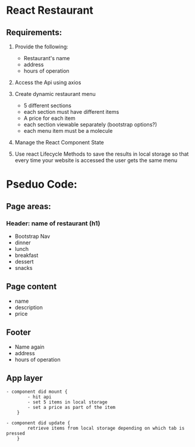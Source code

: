 # React Restaurant

## Requirements:
 1. Provide the following:
    - Restaurant's name
    - address
    - hours of operation
    
2. Access the Api using axios

3. Create dynamic restaurant menu
    - 5 different sections
    - each section must have different items
    - A price for each item
    - each section viewable separately (bootstrap options?)
    - each menu item must be a molecule

4. Manage the React Component State

5. Use react Lifecycle Methods to save the results in local storage so that every time your website is accessed the user gets the same menu

# Pseduo Code:

## Page areas:

### Header: name of restaurant (h1)
- Bootstrap Nav
- dinner
- lunch
- breakfast
- dessert
- snacks

## Page content
- name
- description
- price

## Footer
- Name again
- address
- hours of operation

## App layer
    - component did mount {
            - hit api
            - set 5 items in local storage
            - set a price as part of the item
        }

    - component did update {
            retrieve items from local storage depending on which tab is pressed
        }

